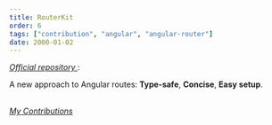 ```yaml
---
title: RouterKit
order: 6
tags: ["contribution", "angular", "angular-router"]
date: 2000-01-02
---
```


<a href="https://github.com/retarsis/routerkit" target="_blank">
  <i>
    Official repository
  </i>
</a>:


A new approach to Angular routes: **Type-safe**, **Concise**, **Easy setup**.

<br>

<a href="https://github.com/retarsis/routerkit/commits?author=Andrei0872" target="_blank">
  <i>
    My Contributions
  </i>
</a>